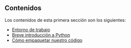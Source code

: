 ## Contenidos

Los contenidos de esta primera sección son los siguientes:

- [Entorno de trabajo](dev-environment/README.md)
- [Breve introducción a Python](python-review/README.md)
- [Cómo empaquetar nuestro código](python-pkging/README.md)
